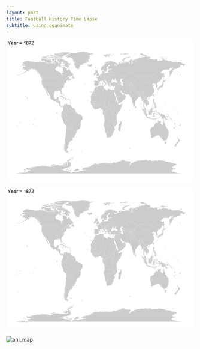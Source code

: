 ```yaml
---
layout: post
title: Football History Time Lapse
subtitle: using gganimate
---
```


![alt tag](football_history_timelapse.gif)


![ani_map](/_posts/football_history_timelapse.gif)

![ani_map](/figure/source/how-to-plot-animated-maps-with-gganimate/2017-04-24-how-to-plot-animated-maps-with-gganimate/ani_map.gif)
